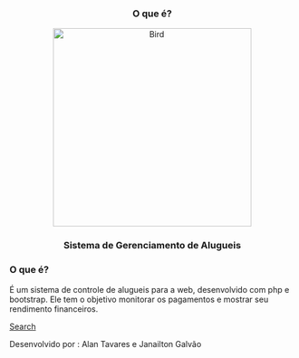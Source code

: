 


<!-- First Container -->
<div align="center">
  <h3 class="margin">O que é?</h3>
  <img src="https://previews.123rf.com/images/glopphy/glopphy1501/glopphy150100102/35965185-House-and-leaf-Real-Estate-vector-image-concept-of-closing--Stock-Photo.jpg" class="img-responsive img-circle margin" style="display:inline" alt="Bird" width="350" height="350">
  <h3>Sistema de Gerenciamento de Alugueis</h3>
</div>

<!-- Second Container -->
<div class="container-fluid bg-2 text-center">
  <h3 class="margin">O que é?</h3>
  <p> É um sistema de controle de alugueis para a web, desenvolvido com php e bootstrap. Ele tem o objetivo monitorar os pagamentos e mostrar seu rendimento financeiros.</p>
  <a href="#" class="btn btn-default btn-lg">
    <span class="glyphicon glyphicon-search"></span> Search
  </a>
</div>



<!-- Footer -->
<footer class="container-fluid bg-4 text-center">
  <p>Desenvolvido por : Alan Tavares e Janailton Galvão</p> 
</footer>

